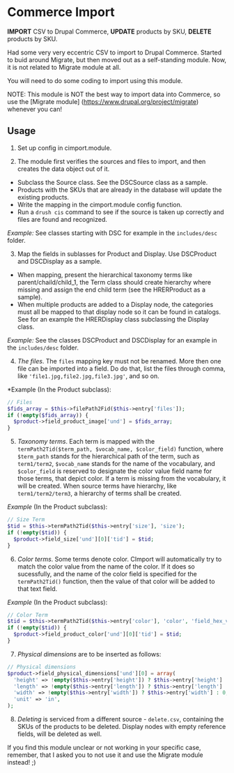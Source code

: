 # Commerce Import

**IMPORT** CSV to Drupal Commerce, **UPDATE** products by SKU, **DELETE** products by SKU.

Had some very very eccentric CSV to import to Drupal Commerce. Started to buid around Migrate, but then moved out as a self-standing module. Now, it is not related to Migrate module at all.

You will need to do some coding to import using this module.

NOTE: This module is NOT the best way to import data into Commerce, so use the [Migrate module] (https://www.drupal.org/project/migrate) whenever you can!


## Usage

1. Set up config in cimport.module.

2. The module first verifies the sources and files to import, and then creates the data object out of it.
  * Subclass the Source class. See the DSCSource class as a sample.
  * Products with the SKUs that are already in the database will update the existing products.
  * Write the mapping in the cimport.module config function.
  * Run a `drush cis` command to see if the source is taken up correctly and files are found and recognized.

  *Example:* See classes starting with DSC for example in the `includes/desc` folder.


3. Map the fields in sublasses for Product and Display. Use DSCProduct and DSCDisplay as a sample.
  * When mapping, present the hierarchical taxonomy terms like parent/chaild/child_1, the Term class should create hierarchy where missing and assign the end child term (see the HRERProduct as a sample).
  * When multiple products are added to a Display node, the categories must all be mapped to that display node so it can be found in catalogs. See for an example the HRERDisplay class subclassing the Display class.

  *Example:* See the classes DSCProduct and DSCDisplay for an example in the `includes/desc` folder.


4. *The files*. The `files` mapping key must not be renamed. More then one file can be imported into a field. Do do that, list the files through comma, like `'file1.jpg,file2.jpg,file3.jpg'`, and so on.

 *Example (In the Product subclass):

 ```php
 // Files
 $fids_array = $this->filePath2Fid($this->entry['files']);
 if (!empty($fids_array)) {
   $product->field_product_image['und'] = $fids_array;
 }
 ```


5. *Taxonomy terms*. Each term is mapped with the `termPath2Tid($term_path, $vocab_name, $color_field)` function, where `$term_path` stands for the hierarchical path of the term, such as `term1/term2`, `$vocab_name` stands for the name of the vocabulary, and `$color_field` is reserved to designate the color value field name for those terms, that depict color. If a term is missing from the vocabulary, it will be created. When source terms have hierarchy, like `term1/term2/term3`, a hierarchy of terms shall be created.

 *Example* (In the Product subclass):

 ```php
 // Size Term
 $tid = $this->termPath2Tid($this->entry['size'], 'size');
 if (!empty($tid)) {
   $product->field_size['und'][0]['tid'] = $tid;
 }
 ```


6. *Color terms*. Some terms denote color. CImport will automatically try to match the color value from the name of the color. If it does so sucessfully, and the name of the color field is specified for the `termPath2Tid()` function, then the value of that color will be added to that text field. 

 *Example* (In the Product subclass):

 ```php
 // Color Term
 $tid = $this->termPath2Tid($this->entry['color'], 'color', 'field_hex_value');
 if (!empty($tid)) {
   $product->field_product_color['und'][0]['tid'] = $tid;
 }
 ```


7. *Physical dimensions* are to be inserted as follows:

 ```php
 // Physical dimensions
 $product->field_physical_dimensions['und'][0] = array(
   'height' => !empty($this->entry['height']) ? $this->entry['height'] : 0,
   'length' => !empty($this->entry['length']) ? $this->entry['length'] : 0,
   'width' => !empty($this->entry['width']) ? $this->entry['width'] : 0,
   'unit' => 'in',
 );
 ```


8. *Deleting* is serviced from a different source - `delete.csv`, containing the SKUs of the products to be deleted. Display nodes with empty reference fields, will be deleted as well.

If you find this module unclear or not working in your specific case, remember, that I asked you to not use it and use the Migrate module instead! ;)

